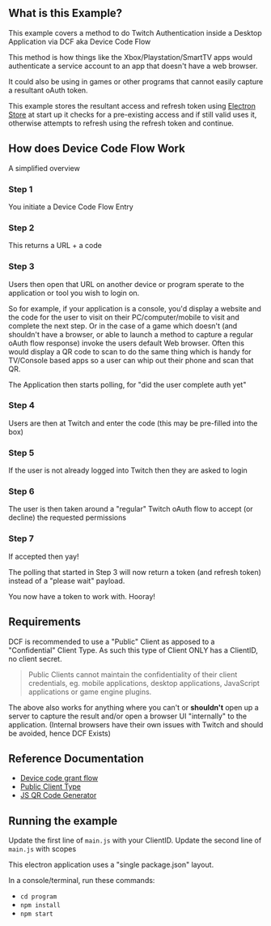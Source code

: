 ## What is this Example?

This example covers a method to do Twitch Authentication inside a Desktop Application via DCF aka Device Code Flow

This method is how things like the Xbox/Playstation/SmartTV apps would authenticate a service account to an app that doesn't have a web browser.

It could also be using in games or other programs that cannot easily capture a resultant oAuth token.

This example stores the resultant access and refresh token using [Electron Store](https://github.com/sindresorhus/electron-store) at start up it checks for a pre-existing access and if still valid uses it, otherwise attempts to refresh using the refresh token and continue.

## How does Device Code Flow Work

A simplified overview

### Step 1
You initiate a Device Code Flow Entry

### Step 2
This returns a URL + a code

### Step 3
Users then open that URL on another device or program sperate to the application or tool you wish to login on.

So for example, if your application is a console, you'd display a website and the code for the user to visit on their PC/computer/mobile to visit and complete the next step.
Or in the case of a game which doesn't (and shouldn't have a browser, or able to launch a method to capture a regular oAuth flow response) invoke the users default Web browser.
Often this would display a QR code to scan to do the same thing which is handy for TV/Console based apps so a user can whip out their phone and scan that QR.

The Application then starts polling, for "did the user complete auth yet"

### Step 4
Users are then at Twitch and enter the code (this may be pre-filled into the box)

### Step 5

If the user is not already logged into Twitch then they are asked to login

### Step 6

The user is then taken around a "regular" Twitch oAuth flow to accept (or decline) the requested permissions

### Step 7

If accepted then yay!

The polling that started in Step 3 will now return a token (and refresh token) instead of a "please wait" payload.

You now have a token to work with. Hooray!

## Requirements

DCF is recommended to use a "Public" Client as apposed to a "Confidential" Client Type. As such this type of Client ONLY has a ClientID, no client secret.

> Public Clients cannot maintain the confidentiality of their client credentials, eg. mobile applications, desktop applications, JavaScript applications or game engine plugins.

The above also works for anything where you can't or **shouldn't** open up a server to capture the result and/or open a browser UI "internally" to the application. (Internal browsers have their own issues with Twitch and should be avoided, hence DCF Exists)

## Reference Documentation

- [Device code grant flow](https://dev.twitch.tv/docs/authentication/getting-tokens-oauth/#device-code-grant-flow)
- [Public Client Type](https://datatracker.ietf.org/doc/html/rfc6749#section-2.1)
- [JS QR Code Generator](https://github.com/davidshimjs/qrcodejs)

## Running the example

Update the first line of `main.js` with your ClientID.
Update the second line of `main.js` with scopes

This electron application uses a "single package.json" layout.

In a console/terminal, run these commands:

- `cd program`
- `npm install`
- `npm start`

